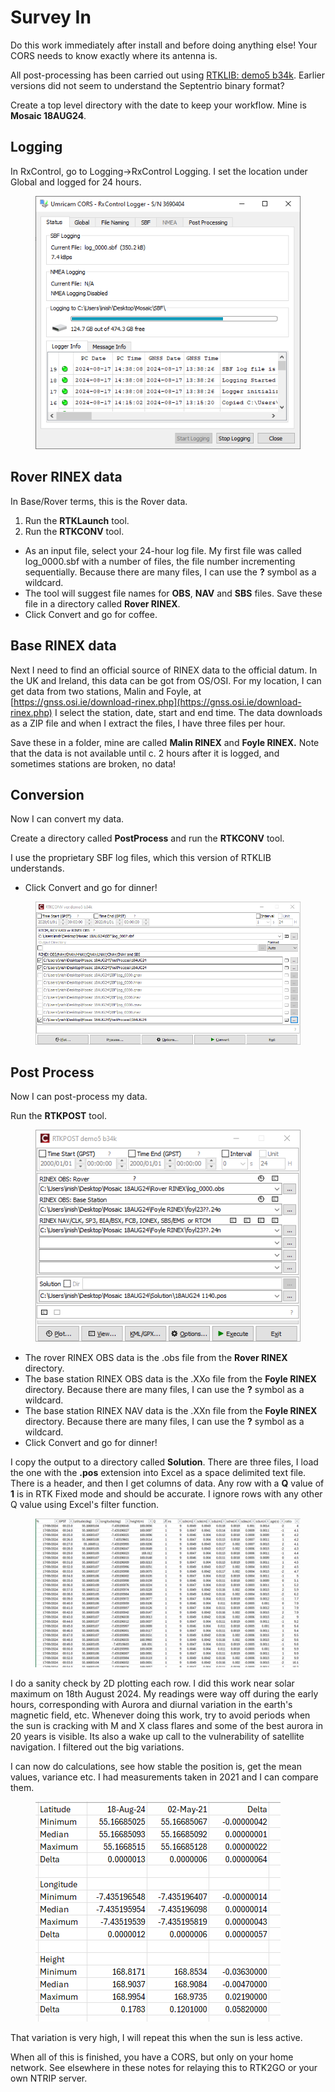 # Survey In

Do this work immediately after install and before doing anything else! Your CORS needs to know exactly where its antenna is.

All post-processing has been carried out using [RTKLIB: demo5 b34k](https://github.com/rtklibexplorer/RTKLIB/releases). Earlier versions did not seem to understand the Septentrio binary format?

Create a top level directory with the date to keep your workflow. Mine is **Mosaic 18AUG24**.

## Logging

In RxControl, go to Logging->RxControl Logging. I set the location under Global and logged for 24 hours.

<figure><img src="../../.gitbook/assets/image (18).png" alt=""><figcaption></figcaption></figure>

## Rover RINEX data

In Base/Rover terms, this is the Rover data.&#x20;

1. Run the **RTKLaunch** tool.
2. Run the **RTKCONV** tool.

* As an input file, select your 24-hour log file. My first file was called log\_0000.sbf with a number of files, the file number incrementing sequentially. Because there are many files, I can use the **?** symbol as a wildcard.
* The tool will suggest file names for **OBS**, **NAV** and **SBS** files. Save these file in a directory called **Rover RINEX**.
* Click Convert and go for coffee.

## Base RINEX data

Next I need to find an official source of RINEX data to the official datum. In the UK and Ireland, this data can be got from OS/OSI. For my location, I can get data from two stations, Malin and Foyle, at [https://gnss.osi.ie/download-rinex.php](https://gnss.osi.ie/download-rinex.php) I select the station, date, start and end time. The data downloads as a ZIP file and when I extract the files, I have three files per hour.&#x20;

Save these in a folder, mine are called **Malin RINEX** and **Foyle RINEX.** Note that the data is not available until c. 2 hours after it is logged, and sometimes stations are broken, no data!

## Conversion

Now I can convert my data.&#x20;

Create a directory called **PostProcess** and run the **RTKCONV** tool.

I use the proprietary SBF log files, which this version of RTKLIB understands.

* Click Convert and go for dinner!

<figure><img src="../../.gitbook/assets/image.png" alt=""><figcaption></figcaption></figure>

## Post Process

Now I can post-process my data.&#x20;

Run the **RTKPOST** tool.

<figure><img src="../../.gitbook/assets/image (1).png" alt=""><figcaption></figcaption></figure>

* The rover RINEX OBS data is the .obs file from the **Rover RINEX** directory.
* The base station RINEX OBS data is the .XXo file from the **Foyle RINEX** directory. Because there are many files, I can use the **?** symbol as a wildcard.
* The base station RINEX NAV data is the .XXn file from the **Foyle RINEX** directory. Because there are many files, I can use the **?** symbol as a wildcard.
* Click Convert and go for dinner!

I copy the output to a directory called **Solution**. There are three files, I load the one with the **.pos** extension into Excel as a space delimited text file. There is a header, and then I get columns of data. Any row with a **Q** value of **1** is in RTK Fixed mode and should be accurate. I ignore rows with any other Q value using Excel's filter function.

<figure><img src="../../.gitbook/assets/image (3).png" alt=""><figcaption></figcaption></figure>

I do a sanity check by 2D plotting each row. I did this work near solar maximum on 18th August 2024. My readings were way off during the early hours, corresponding with Aurora and diurnal variation in the earth's magnetic field, etc. Whenever doing this work, try to avoid periods when the sun is cracking with M and X class flares and some of the best aurora in 20 years is visible. Its also a wake up call to the vulnerability of satellite navigation. I filtered out the big variations.

I can now do calculations, see how stable the position is, get the mean values, variance etc. I had measurements taken in 2021 and I can compare them.

<figure><img src="../../.gitbook/assets/image (4).png" alt=""><figcaption></figcaption></figure>

That variation is very high, I will repeat this when the sun is less active.

When all of this is finished, you have a CORS, but only on your home network. See elsewhere in these notes for relaying this to RTK2GO or your own NTRIP server.
